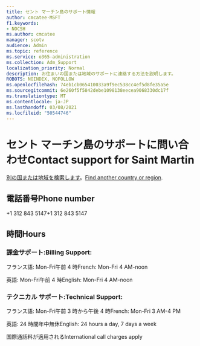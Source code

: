 ```yaml
---
title: セント マーチン島のサポート情報
author: cmcatee-MSFT
f1.keywords:
- NOCSH
ms.author: cmcatee
manager: scotv
audience: Admin
ms.topic: reference
ms.service: o365-administration
ms.collection: Adm_Support
localization_priority: Normal
description: お住まいの国または地域のサポートに連絡する方法を説明します。
ROBOTS: NOINDEX, NOFOLLOW
ms.openlocfilehash: 74eb1cb065410033a9f9ec538cc4ef5d8fe35a5e
ms.sourcegitcommit: 6e260f5f5842debe1098138eecea9068330dc17f
ms.translationtype: MT
ms.contentlocale: ja-JP
ms.lasthandoff: 03/08/2021
ms.locfileid: "50544746"
---
```

# <a name="contact-support-for-saint-martin"></a><span data-ttu-id="e449d-103">セント マーチン島のサポートに問い合わせ</span><span class="sxs-lookup"><span data-stu-id="e449d-103">Contact support for Saint Martin</span></span>

<span data-ttu-id="e449d-104">[別の国または地域を検索します](../contact-support-for-business-products.md)。</span><span class="sxs-lookup"><span data-stu-id="e449d-104">[Find another country or region](../contact-support-for-business-products.md).</span></span>

## <a name="phone-number"></a><span data-ttu-id="e449d-105">電話番号</span><span class="sxs-lookup"><span data-stu-id="e449d-105">Phone number</span></span>
<span data-ttu-id="e449d-106">+1 312 843 5147</span><span class="sxs-lookup"><span data-stu-id="e449d-106">+1 312 843 5147</span></span>

## <a name="hours"></a><span data-ttu-id="e449d-107">時間</span><span class="sxs-lookup"><span data-stu-id="e449d-107">Hours</span></span>
### <a name="billing-support"></a><span data-ttu-id="e449d-108">課金サポート:</span><span class="sxs-lookup"><span data-stu-id="e449d-108">Billing Support:</span></span>

<span data-ttu-id="e449d-109">フランス語: Mon-Fri午前 4 時</span><span class="sxs-lookup"><span data-stu-id="e449d-109">French: Mon-Fri 4 AM-noon</span></span>

<span data-ttu-id="e449d-110">英語: Mon-Fri午前 4 時</span><span class="sxs-lookup"><span data-stu-id="e449d-110">English: Mon-Fri 4 AM-noon</span></span>

### <a name="technical-support"></a><span data-ttu-id="e449d-111">テクニカル サポート:</span><span class="sxs-lookup"><span data-stu-id="e449d-111">Technical Support:</span></span>

<span data-ttu-id="e449d-112">フランス語: Mon-Fri午前 3 時から午後 4 時</span><span class="sxs-lookup"><span data-stu-id="e449d-112">French: Mon-Fri 3 AM-4 PM</span></span>

<span data-ttu-id="e449d-113">英語: 24 時間年中無休</span><span class="sxs-lookup"><span data-stu-id="e449d-113">English: 24 hours a day, 7 days a week</span></span>

<span data-ttu-id="e449d-114">国際通話料が適用される</span><span class="sxs-lookup"><span data-stu-id="e449d-114">International call charges apply</span></span>
